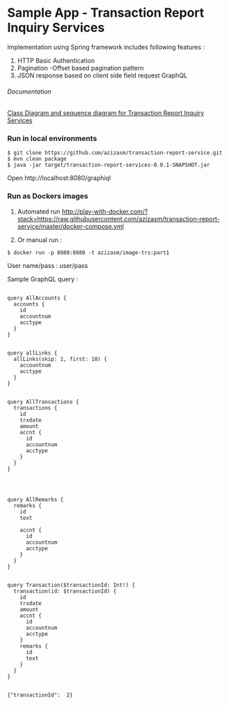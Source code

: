

# Sample App - Transaction Report Inquiry Services

Implementation using Spring framework  includes following features :

1. HTTP Basic Authentication
1. Pagination -Offset based pagination pattern
1. JSON response based on client side field request GraphQL

###### Documentation
[Class  Diagram and sequence diagram for Transaction Report Inquiry Services](docs/README.md)

### Run in local environments 
```
$ git clone https://github.com/azizasm/transaction-report-service.git
$ mvn clean package
$ java -jar target/transaction-report-services-0.0.1-SNAPSHOT.jar
```
Open http://localhost:8080/graphiql 

### Run as Dockers images

1. Automated run <http://play-with-docker.com/?stack=https://raw.githubusercontent.com/azizasm/transaction-report-service/master/docker-compose.yml>

2. Or manual run :  
```
$ docker run -p 8080:8080 -t azizasm/image-trs:part1
```


User name/pass : user/pass


Sample GraphQL query : 

```

query AllAccounts {
  accounts {
    id
    accountnum
    acctype
  }
}


query allLinks {
  allLinks(skip: 1, first: 10) {
    accountnum
    acctype
  }
}


query AllTransactions {
  transactions {
    id
    trxdate
    amount
    accnt {
      id
      accountnum
      acctype
    }
  }
}




query AllRemarks {
  remarks {
    id
    text
    
    accnt {
      id
      accountnum
      acctype
    }
  }
}


query Transaction($transactionId: Int!) {
  transaction(id: $transactionId) {
    id
    trxdate
    amount
    accnt {
      id
      accountnum
      acctype
    }
    remarks {
      id
      text
    }
  }
}


{"transactionId":  2}
```
